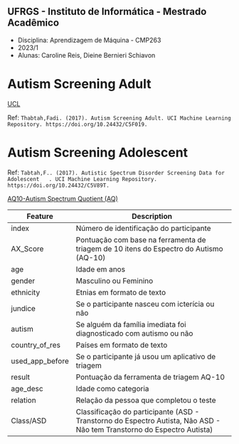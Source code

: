 ## UFRGS - Instituto de Informática - Mestrado Acadêmico
- Disciplina: Aprendizagem de Máquina - CMP263
- 2023/1
- Alunas: Caroline Reis, Dieine Bernieri Schiavon

# Autism Screening Adult
[UCL](https://archive.ics.uci.edu/dataset/426/autism+screening+adult)

Ref: `Thabtah,Fadi. (2017). Autism Screening Adult. UCI Machine Learning Repository. https://doi.org/10.24432/C5F019.`

# Autism Screening Adolescent
Ref: `Tabtah,F.. (2017). Autistic Spectrum Disorder Screening Data for Adolescent   . UCI Machine Learning Repository. https://doi.org/10.24432/C5V89T.`


[AQ10-Autism Spectrum Quotient (AQ) ](https://docs.autismresearchcentre.com/tests/AQ10.pdf)


| Feature           | Description                                                                                               |
|-------------------|-----------------------------------------------------------------------------------------------------------|
| index             | Número de identificação do participante                                                                   |
| AX_Score          | Pontuação com base na ferramenta de triagem de 10 itens do Espectro do Autismo (AQ-10)                   |
| age               | Idade em anos                                                                                             |
| gender            | Masculino ou Feminino                                                                                     |
| ethnicity         | Etnias em formato de texto                                                                                |
| jundice           | Se o participante nasceu com icterícia ou não                                                            |
| autism            | Se alguém da família imediata foi diagnosticado com autismo ou não                                      |
| country_of_res    | Países em formato de texto                                                                                |
| used_app_before   | Se o participante já usou um aplicativo de triagem                                                        |
| result            | Pontuação da ferramenta de triagem AQ-10                                                                  |
| age_desc          | Idade como categoria                                                                                      |
| relation          | Relação da pessoa que completou o teste                                                                   |
| Class/ASD         | Classificação do participante (ASD - Transtorno do Espectro Autista, Não ASD - Não tem Transtorno do Espectro Autista) |
